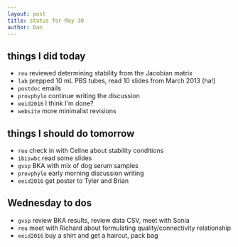 ```yaml
---
layout: post
title: status for May 30
author: Dan
---
```


## things I did today
* `reu` reviewed determining stability from the Jacobian matrix
* `lab` prepped 10 mL PBS tubes, read 10 slides from March 2013 (ha!)
* `postdoc` emails
* `provphylo` continue writing the discussion
* `eeid2016` I think I'm done? 
* `website` more minimalist revisions

## things I should do tomorrow
* `reu` check in with Celine about stability conditions
* `ibiswbc` read some slides
* `gvsp` BKA with mix of dog serum samples
* `provphylo` early morning discussion writing
* `eeid2016` get poster to Tyler and Brian

## Wednesday to dos
* `gvsp` review BKA results, review data CSV, meet with Sonia
* `reu` meet with Richard about formulating quality/connectivity relationship
* `eeid2016` buy a shirt and get a haircut, pack bag

<i class='fa fa-code' style='color:pink'> </i>
